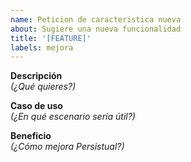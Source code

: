 ```yaml
---
name: Peticion de caracteristica nueva
about: Sugiere una nueva funcionalidad
title: '[FEATURE]'
labels: mejora
---
```


**Descripción**  
_(¿Qué quieres?)_

**Caso de uso**  
_(¿En qué escenario sería útil?)_

**Beneficio**  
_(¿Cómo mejora Persistual?)_
